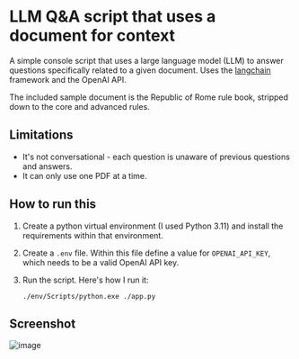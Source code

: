 # LLM Q&A script that uses a document for context
A simple console script that uses a large language model (LLM) to answer questions specifically related to a given document. Uses the [langchain](https://github.com/hwchase17/langchain) framework and the OpenAI API.

The included sample document is the Republic of Rome rule book, stripped down to the core and advanced rules.


## Limitations

- It's not conversational - each question is unaware of previous questions and answers.
- It can only use one PDF at a time.

## How to run this

1. Create a python virtual environment (I used Python 3.11) and install the requirements within that environment.
3. Create a `.env` file. Within this file define a value for `OPENAI_API_KEY`, which needs to be a valid OpenAI API key.
4. Run the script. Here's how I run it:

   ```
   ./env/Scripts/python.exe ./app.py
   ```

## Screenshot

![image](https://github.com/iamlogand/llm-with-doc-context/assets/104830874/d94c1a6e-6219-4d39-a53c-f4e4ad2a5848)

